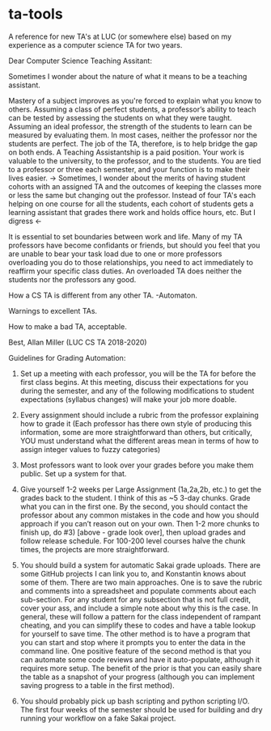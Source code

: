 # ta-tools
A reference for new TA's at LUC (or somewhere else) based on my experience as a computer science TA for two years.

Dear Computer Science Teaching Assitant:

Sometimes I wonder about the nature of what it means to be a teaching assistant. 

Mastery of a subject improves as you're forced to explain what you know to others. Assuming a class of perfect students, a professor’s ability to teach can be tested by assessing the students on what they were taught. Assuming an ideal professor, the strength of the students to learn can be measured by evaluating them. In most cases, neither the professor nor the students are perfect. The job of the TA, therefore, is to help bridge the gap on both ends.
A Teaching Assistantship is a paid position. Your work is valuable to the university, to the professor, and to the students. You are tied to a professor or three each semester, and your function is to make their lives easier. -> Sometimes, I wonder about the merits of having student cohorts with an assigned TA and the outcomes of keeping the classes more or less the same but changing out the professor. Instead of four TA's each helping on one course for all the students, each cohort of students gets a learning assistant that grades there work and holds office hours, etc. But I digress <-

It is essential to set boundaries between work and life. Many of my TA professors have become confidants or friends, but should you feel that you are unable to bear your task load due to one or more professors overloading you do to those relationships, you need to act immediately to reaffirm your specific class duties. An overloaded TA does neither the students nor the professors any good.

How a CS TA is different from any other TA. -Automaton.


Warnings to excellent TAs.

How to make a bad TA, acceptable.


Best,
Allan Miller (LUC CS TA 2018-2020)


Guidelines for Grading Automation:

1) Set up a meeting with each professor, you will be the TA for before the first class begins. At this meeting, discuss their expectations for you during the semester, and any of the following modifications to student expectations (syllabus changes) will make your job more doable.

2) Every assignment should include a rubric from the professor explaining how to grade it (Each professor has there own style of producing this information, some are more straightforward than others, but critically, YOU must understand what the different areas mean in terms of how to assign integer values to fuzzy categories)

3) Most professors want to look over your grades before you make them public. Set up a system for that. 

4) Give yourself 1-2 weeks per Large Assignment (1a,2a,2b, etc.) to get the grades back to the student. I think of this as ~5 3-day chunks. Grade what you can in the first one. By the second, you should contact the professor about any common mistakes in the code and how you should approach if you can’t reason out on your own. Then 1-2 more chunks to finish up, do #3) [above - grade look over], then upload grades and follow release schedule. For 100-200 level courses halve the chunk times, the projects are more straightforward.

5) You should build a system for automatic Sakai grade uploads. There are some GitHub projects I can link you to, and Konstantin knows about some of them. There are two main approaches. One is to save the rubric and comments into a spreadsheet and populate comments about each sub-section. For any student for any subsection that is not full credit, cover your ass, and include a simple note about why this is the case. In general, these will follow a pattern for the class independent of rampant cheating, and you can simplify these to codes and have a table lookup for yourself to save time. The other method is to have a program that you can start and stop where it prompts you to enter the data in the command line. One positive feature of the second method is that you can automate some code reviews and have it auto-populate, although it requires more setup. The benefit of the prior is that you can easily share the table as a snapshot of your progress (although you can implement saving progress to a table in the first method).

6) You should probably pick up bash scripting and python scripting I/O. The first four weeks of the semester should be used for building and dry running your workflow on a fake Sakai project.

